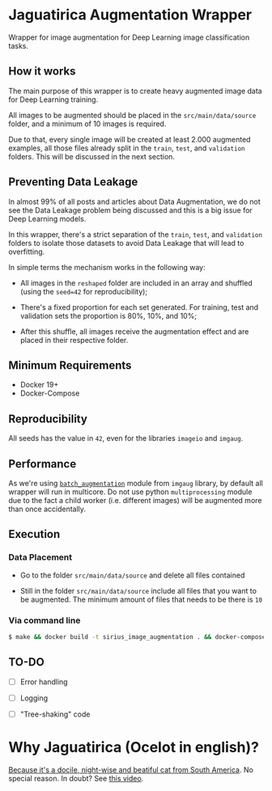 # Jaguatirica Augmentation Wrapper
Wrapper for image augmentation for Deep Learning image classification tasks.

## How it works
The main purpose of this wrapper is to create heavy augmented image data 
for Deep Learning training.  

All images to be augmented should be placed 
in the `src/main/data/source` folder, and a minimum of 10 images is required. 

Due to that, every single image will be created at least 2.000 
augmented examples, all those files already split in the `train`, `test`,
 and `validation` folders. This will be discussed in the next section. 

## Preventing Data Leakage
In almost 99% of all posts and articles about Data Augmentation, we do 
not see the Data Leakage problem being discussed and this is a big issue 
for Deep Learning models. 

In this wrapper, there's a strict separation of the `train`, `test`,
 and `validation` folders to isolate those datasets to avoid Data Leakage that 
 will lead to overfitting. 

In simple terms the mechanism works in the following way:
- All images in the `reshaped` folder are included in an array and 
shuffled (using the `seed=42` for reproducibility);

- There's a fixed proportion for each set generated. For training, 
test and validation sets the proportion is 80%, 10%, and 10%;

- After this shuffle, all images receive the augmentation effect and
 are placed in their respective folder.

## Minimum Requirements
- Docker 19+
- Docker-Compose
 
## Reproducibility
All seeds has the value in ``42``, even for the libraries `imageio` and `imgaug`. 

## Performance
As we're using [``batch_augmentation``](https://imgaug.readthedocs.io/en/latest/source/api_multicore.html) module from `imgaug` library, by default 
all wrapper will run in multicore. Do not use python `multiprocessing` module due 
to the fact a child worker (i.e. different images) will be augmented more than 
once accidentally.

## Execution
### Data Placement
- Go to the folder `src/main/data/source` and delete all files contained 

- Still in the folder `src/main/data/source` include all files that you want 
to be augmented. The minimum amount of files that needs to be there is `10`


### Via command line
```bash
$ make && docker build -t sirius_image_augmentation . && docker-compose up 
```

## TO-DO
- [ ] Error handling
- [ ] Logging
- [ ] "Tree-shaking" code
 

# Why Jaguatirica (Ocelot in english)?
[Because it's a docile, night-wise and beatiful cat from South America](https://en.wikipedia.org/wiki/Ocelot). 
No special reason. In doubt? See [this video](https://www.youtube.com/watch?v=597LNt7HzCo).
